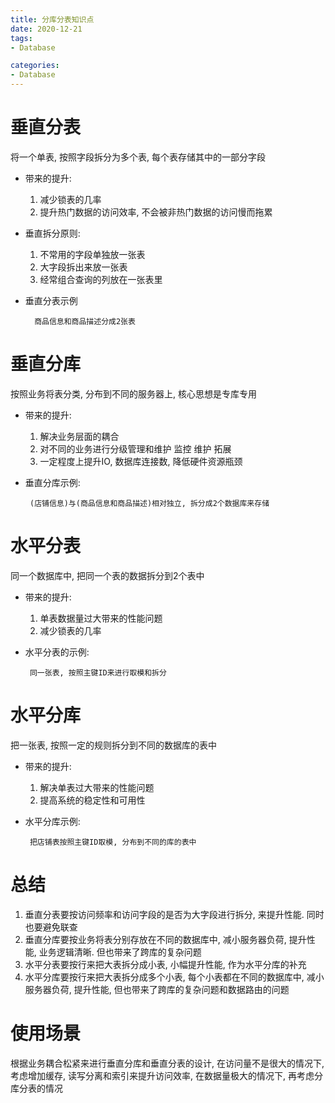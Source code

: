 ```yaml
---
title: 分库分表知识点  
date: 2020-12-21  
tags:
- Database

categories:
- Database
---
```


# 垂直分表
将一个单表, 按照字段拆分为多个表, 每个表存储其中的一部分字段
* 带来的提升:
  1. 减少锁表的几率
  2. 提升热门数据的访问效率, 不会被非热门数据的访问慢而拖累
* 垂直拆分原则:
  1. 不常用的字段单独放一张表
  2. 大字段拆出来放一张表
  3. 经常组合查询的列放在一张表里
* 垂直分表示例
  
        商品信息和商品描述分成2张表
    
# 垂直分库
按照业务将表分类, 分布到不同的服务器上, 核心思想是专库专用
* 带来的提升:
    1. 解决业务层面的耦合
    2. 对不同的业务进行分级管理和维护 监控 维护 拓展
    3. 一定程度上提升IO, 数据库连接数, 降低硬件资源瓶颈
* 垂直分库示例:

       (店铺信息)与(商品信息和商品描述)相对独立, 拆分成2个数据库来存储
 
# 水平分表
 同一个数据库中, 把同一个表的数据拆分到2个表中
 * 带来的提升:
    1. 单表数据量过大带来的性能问题
    2. 减少锁表的几率
 * 水平分表的示例:
 
        同一张表, 按照主键ID来进行取模和拆分
        
# 水平分库
 把一张表, 按照一定的规则拆分到不同的数据库的表中
 * 带来的提升:
    1. 解决单表过大带来的性能问题
    2. 提高系统的稳定性和可用性
 * 水平分库示例:
 
        把店铺表按照主键ID取模, 分布到不同的库的表中
        
# 总结
1. 垂直分表要按访问频率和访问字段的是否为大字段进行拆分, 来提升性能. 同时也要避免联查
2. 垂直分库要按业务将表分别存放在不同的数据库中, 减小服务器负荷, 提升性能, 业务逻辑清晰. 但也带来了跨库的复杂问题
3. 水平分表要按行来把大表拆分成小表, 小幅提升性能, 作为水平分库的补充
4. 水平分库要按行来把大表拆分成多个小表, 每个小表都在不同的数据库中, 减小服务器负荷, 提升性能, 但也带来了跨库的复杂问题和数据路由的问题

# 使用场景
根据业务耦合松紧来进行垂直分库和垂直分表的设计, 在访问量不是很大的情况下, 考虑增加缓存, 读写分离和索引来提升访问效率, 在数据量极大的情况下, 再考虑分库分表的情况

 
  
